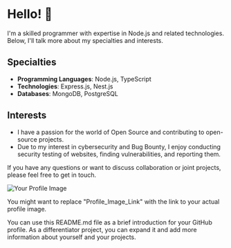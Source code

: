 # Hello! 👋

I'm a skilled programmer with expertise in Node.js and related technologies. Below, I'll talk more about my specialties and interests.

## Specialties
- **Programming Languages**: Node.js, TypeScript
- **Technologies**: Express.js, Nest.js
- **Databases**: MongoDB, PostgreSQL

## Interests
- I have a passion for the world of Open Source and contributing to open-source projects.
- Due to my interest in cybersecurity and Bug Bounty, I enjoy conducting security testing of websites, finding vulnerabilities, and reporting them.

If you have any questions or want to discuss collaboration or joint projects, please feel free to get in touch.

![Your Profile Image](Profile_Image_Link)

You might want to replace "Profile_Image_Link" with the link to your actual profile image.

You can use this README.md file as a brief introduction for your GitHub profile. As a differentiator project, you can expand it and add more information about yourself and your projects.

